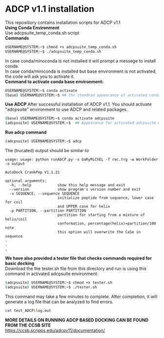 ADCP v1.1 installation
======================
This repositiory contains installation scripts for ADCP v1.1  
**Using Conda Environment**  
Use adcpsuite_temp_conda.sh script  
**Commands**  
```sh
USERNAME@SYSTEM:~$ chmod +x adcpsuite_temp_conda.sh
USERNAME@SYSTEM:~$ ./adcpsuite_temp_conda.sh
```
In case conda/minoconda is not installed it will prompt a messege to install conda.  
In case conda/miniconda is installed but base environment is not activated, the code will ask you to activate it.  
**Command to activate conda base environment:** 
```sh
USERNAME@SYSTEM:~$ conda activate
(base) USERNAME@SYSTEM:~$ ## the standrad appearance of activated conda base environment
```

**Use ADCP**
After successful installation of ADCP v1.1. You should activate "adcpsuite" environment to use ADCP and related packages.
```sh
(base) USERNAME@SYSTEM:~$ conda activate adcpsuite
(adcpsuite) USERNAME@SYSTEM:~$  ## Appearance for activated adcpsuite environment
```
**Run adcp command**
```sh
(adcpsuite) USERNAME@SYSTEM:~$ adcp
```
The (trucated) output should be similar to
```
usage: usage: python runADCP.py -s GaRyMiChEL -T rec.trg -w WorkFolder -o output

AutoDock CrankPep V1.1.21

optional arguments:
  -h, --help            show this help message and exit
  --version             show program's version number and exit
  -s SEQUENCE, --sequence SEQUENCE
                        initialize peptide from sequence, lower case for coil
                        and UPPER case for helix
  -p PARTITION, --partition PARTITION
                        partition for starting from a mixture of helix/coil
                        conformation, percentage(helix)=partition/100 note
                        this option will overwrite the CaSe in sequence
.
.
.
```

**We have also provided a tester file that checks commands required for basic docking**  
Download the the tester.sh file from this directory and run is using this command in activated adcpsuite environment:  
```sh
(adcpsuite) USERNAME@SYSTEM:~$ chmod +x tester.sh
(adcpsuite) USERNAME@SYSTEM:~$ ./tester.sh
```
This command may take a few minutes to complete. After completion, it will generate a log file that can be analyzed to find errors.  
  
```sh
cat test_ADCP\log.out
```

**MORE DETAILS ON RUNNING ADCP BASED DOCKING CAN BE FOUND FROM THE CCSB SITE**  
https://ccsb.scripps.edu/adcpv11/documentation/ 
